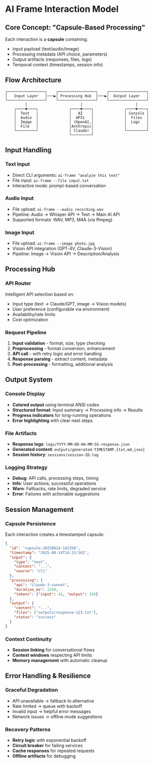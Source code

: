 # AI Frame Interaction Model

## Core Concept: "Capsule-Based Processing"

Each interaction is a **capsule** containing:
- Input payload (text/audio/image)
- Processing metadata (API choice, parameters)
- Output artifacts (responses, files, logs)
- Temporal context (timestamps, session info)

## Flow Architecture

```
┌─────────────────┐    ┌─────────────────┐    ┌─────────────────┐
│   Input Layer   │───▶│ Processing Hub  │───▶│  Output Layer   │
└─────────────────┘    └─────────────────┘    └─────────────────┘
         │                        │                        │
    ┌────▼────┐              ┌────▼────┐              ┌────▼────┐
    │  Text   │              │   AI    │              │ Console │
    │  Audio  │              │  APIs   │              │  Files  │
    │  Image  │              │ (OpenAI,│              │  Logs   │
    │  File   │              │Anthropic│              │         │
    └─────────┘              │ Claude) │              └─────────┘
                             └─────────┘
```

## Input Handling

### Text Input
- Direct CLI arguments: `ai-frame "analyze this text"`
- File input: `ai-frame --file input.txt`
- Interactive mode: prompt-based conversation

### Audio Input
- File upload: `ai-frame --audio recording.wav`
- Pipeline: Audio → Whisper API → Text → Main AI API
- Supported formats: WAV, MP3, M4A (via ffmpeg)

### Image Input
- File upload: `ai-frame --image photo.jpg`
- Vision API integration (GPT-4V, Claude-3-Vision)
- Pipeline: Image → Vision API → Description/Analysis

## Processing Hub

### API Router
Intelligent API selection based on:
- Input type (text → Claude/GPT, image → Vision models)
- User preference (configurable via environment)
- Availability/rate limits
- Cost optimization

### Request Pipeline
1. **Input validation** - format, size, type checking
2. **Preprocessing** - format conversion, enhancement
3. **API call** - with retry logic and error handling
4. **Response parsing** - extract content, metadata
5. **Post-processing** - formatting, additional analysis

## Output System

### Console Display
- **Colored output** using terminal ANSI codes
- **Structured format**: Input summary → Processing info → Results
- **Progress indicators** for long-running operations
- **Error highlighting** with clear next steps

### File Artifacts
- **Response logs**: `logs/YYYY-MM-DD-HH-MM-SS-response.json`
- **Generated content**: `outputs/generated-TIMESTAMP.{txt,md,json}`
- **Session history**: `sessions/session-ID.log`

### Logging Strategy
- **Debug**: API calls, processing steps, timing
- **Info**: User actions, successful operations
- **Warn**: Fallbacks, rate limits, degraded service
- **Error**: Failures with actionable suggestions

## Session Management

### Capsule Persistence
Each interaction creates a timestamped capsule:
```json
{
  "id": "capsule-20250814-142356",
  "timestamp": "2025-08-14T14:23:56Z",
  "input": {
    "type": "text",
    "content": "...",
    "source": "cli"
  },
  "processing": {
    "api": "claude-3-sonnet",
    "duration_ms": 1250,
    "tokens": {"input": 42, "output": 156}
  },
  "output": {
    "content": "...",
    "files": ["outputs/response-123.txt"],
    "status": "success"
  }
}
```

### Context Continuity
- **Session linking** for conversational flows
- **Context windows** respecting API limits
- **Memory management** with automatic cleanup

## Error Handling & Resilience

### Graceful Degradation
- API unavailable → fallback to alternative
- Rate limited → queue with backoff
- Invalid input → helpful error messages
- Network issues → offline mode suggestions

### Recovery Patterns
- **Retry logic** with exponential backoff
- **Circuit breaker** for failing services
- **Cache responses** for repeated requests
- **Offline artifacts** for debugging